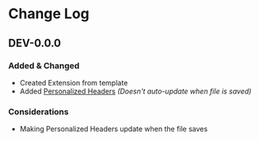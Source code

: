# Change Log

## DEV-0.0.0
### Added & Changed
- Created Extension from template
- Added [Personalized Headers](https://github.com/IsCoffeeTho/personal-coding-suite/tree/master/src/personalHeader/index.ts)
  	_(Doesn't auto-update when file is saved)_

### Considerations
- Making Personalized Headers update when the file saves